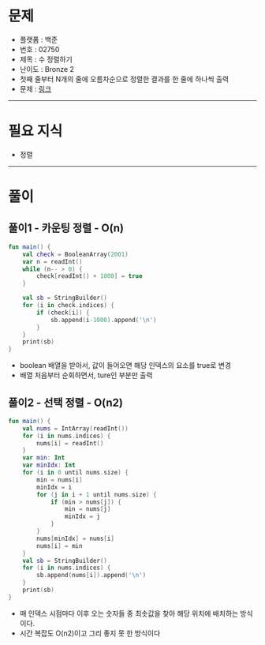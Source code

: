 # 문제
- 플랫폼 : 백준
- 번호 : 02750
- 제목 : 수 정렬하기
- 난이도 : Bronze 2
- 첫째 줄부터 N개의 줄에 오름차순으로 정렬한 결과를 한 줄에 하나씩 출력
- 문제 : <a href="https://www.acmicpc.net/problem/2750" target="_blank">링크</a>

---

# 필요 지식
- 정렬

---

# 풀이

## 풀이1 - 카운팅 정렬 - O(n)
```kotlin
fun main() {
    val check = BooleanArray(2001)
    var n = readInt()
    while (n-- > 0) {
        check[readInt() + 1000] = true
    }

    val sb = StringBuilder()
    for (i in check.indices) {
        if (check[i]) {
            sb.append(i-1000).append('\n')
        }
    }
    print(sb)
}
```
- boolean 배열을 받아서, 값이 들어오면 해당 인덱스의 요소를 true로 변경
- 배열 처음부터 순회하면서, ture인 부분만 출력

## 풀이2 - 선택 정렬 - O(n2)
```kotlin
fun main() {
    val nums = IntArray(readInt())
    for (i in nums.indices) {
        nums[i] = readInt()
    }
    var min: Int
    var minIdx: Int
    for (i in 0 until nums.size) {
        min = nums[i]
        minIdx = i
        for (j in i + 1 until nums.size) {
            if (min > nums[j]) {
                min = nums[j]
                minIdx = j
            }
        }
        nums[minIdx] = nums[i]
        nums[i] = min
    }
    val sb = StringBuilder()
    for (i in nums.indices) {
        sb.append(nums[i]).append('\n')
    }
    print(sb)
}
```
- 매 인덱스 시점마다 이후 오는 숫자들 중 최솟값을 찾아 해당 위치에 배치하는 방식이다.
- 시간 복잡도 O(n2)이고 그리 좋지 못 한 방식이다
